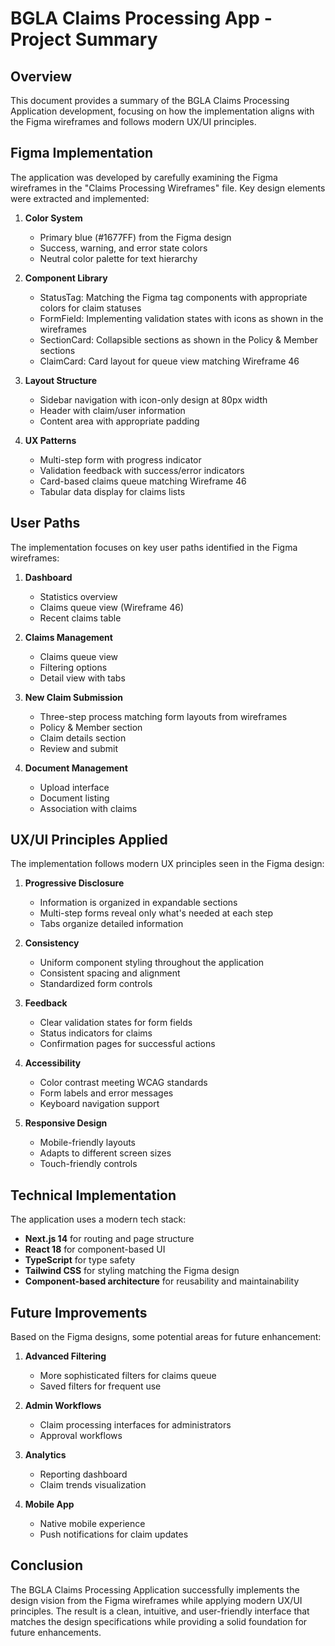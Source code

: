# BGLA Claims Processing App - Project Summary

## Overview

This document provides a summary of the BGLA Claims Processing Application development, focusing on how the implementation aligns with the Figma wireframes and follows modern UX/UI principles.

## Figma Implementation

The application was developed by carefully examining the Figma wireframes in the "Claims Processing Wireframes" file. Key design elements were extracted and implemented:

1. **Color System**
   - Primary blue (#1677FF) from the Figma design
   - Success, warning, and error state colors
   - Neutral color palette for text hierarchy

2. **Component Library**
   - StatusTag: Matching the Figma tag components with appropriate colors for claim statuses
   - FormField: Implementing validation states with icons as shown in the wireframes
   - SectionCard: Collapsible sections as shown in the Policy & Member sections
   - ClaimCard: Card layout for queue view matching Wireframe 46

3. **Layout Structure**
   - Sidebar navigation with icon-only design at 80px width
   - Header with claim/user information
   - Content area with appropriate padding

4. **UX Patterns**
   - Multi-step form with progress indicator
   - Validation feedback with success/error indicators
   - Card-based claims queue matching Wireframe 46
   - Tabular data display for claims lists

## User Paths

The implementation focuses on key user paths identified in the Figma wireframes:

1. **Dashboard**
   - Statistics overview
   - Claims queue view (Wireframe 46)
   - Recent claims table

2. **Claims Management**
   - Claims queue view
   - Filtering options
   - Detail view with tabs

3. **New Claim Submission**
   - Three-step process matching form layouts from wireframes
   - Policy & Member section
   - Claim details section
   - Review and submit

4. **Document Management**
   - Upload interface
   - Document listing
   - Association with claims

## UX/UI Principles Applied

The implementation follows modern UX principles seen in the Figma design:

1. **Progressive Disclosure**
   - Information is organized in expandable sections
   - Multi-step forms reveal only what's needed at each step
   - Tabs organize detailed information

2. **Consistency**
   - Uniform component styling throughout the application
   - Consistent spacing and alignment
   - Standardized form controls

3. **Feedback**
   - Clear validation states for form fields
   - Status indicators for claims
   - Confirmation pages for successful actions

4. **Accessibility**
   - Color contrast meeting WCAG standards
   - Form labels and error messages
   - Keyboard navigation support

5. **Responsive Design**
   - Mobile-friendly layouts
   - Adapts to different screen sizes
   - Touch-friendly controls

## Technical Implementation

The application uses a modern tech stack:

- **Next.js 14** for routing and page structure
- **React 18** for component-based UI
- **TypeScript** for type safety
- **Tailwind CSS** for styling matching the Figma design
- **Component-based architecture** for reusability and maintainability

## Future Improvements

Based on the Figma designs, some potential areas for future enhancement:

1. **Advanced Filtering**
   - More sophisticated filters for claims queue
   - Saved filters for frequent use

2. **Admin Workflows**
   - Claim processing interfaces for administrators
   - Approval workflows

3. **Analytics**
   - Reporting dashboard
   - Claim trends visualization

4. **Mobile App**
   - Native mobile experience
   - Push notifications for claim updates

## Conclusion

The BGLA Claims Processing Application successfully implements the design vision from the Figma wireframes while applying modern UX/UI principles. The result is a clean, intuitive, and user-friendly interface that matches the design specifications while providing a solid foundation for future enhancements.
